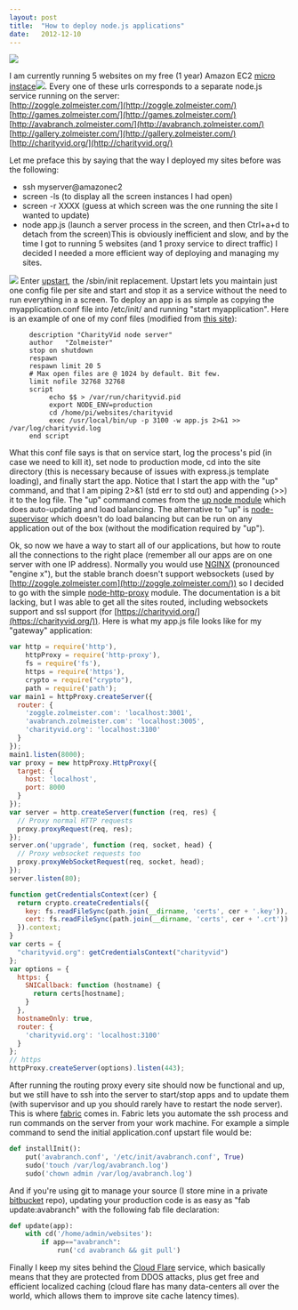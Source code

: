 ```yaml
---
layout: post
title:  "How to deploy node.js applications"
date:   2012-12-10
---
```


[<img src="http://www.ascendtraining.com/blog/wp-content/uploads/2012/11/aws.png" style="max-width:400px">](http://www.ascendtraining.com/blog/wp-content/uploads/2012/11/aws.png)

I am currently running 5&nbsp;websites on my free (1 year) Amazon EC2 [micro instace](http://aws.amazon.com/ec2/pricing/?_encoding=UTF8&camp=1789&creative=9325&linkCode=ur2&tag=zolmeister-20)![](http://www.assoc-amazon.com/e/ir?t=zolmeister-20&l=ur2&o=1). Every one of these urls corresponds to a&nbsp;separate&nbsp;node.js service running on the server:  
[http://zoggle.zolmeister.com/](http://zoggle.zolmeister.com/)  
[http://games.zolmeister.com/](http://games.zolmeister.com/)  
[http://avabranch.zolmeister.com/](http://avabranch.zolmeister.com/)  
[http://gallery.zolmeister.com/](http://gallery.zolmeister.com/)  
[http://charityvid.org/](http://charityvid.org/)  

Let me preface this by saying that the way I deployed my sites before was the following:

*   ssh myserver@amazonec2
*   screen -ls (to display all the screen instances I had open)
*   screen -r XXXX (guess at which screen was the one running the site I wanted to update)
*   node app.js (launch a server process in the screen, and then Ctrl+a+d to detach from the screen)This is obviously&nbsp;inefficient&nbsp;and slow, and by the time I got to running 5 websites (and 1 proxy service to direct traffic) I decided I needed a more efficient way of deploying and managing my sites.

[![](http://upstart.ubuntu.com/img/upstart80.png)](http://upstart.ubuntu.com/img/upstart80.png)
Enter [upstart](http://upstart.ubuntu.com/), the /sbin/init replacement. Upstart lets you maintain just one config file per site and start and stop it as a service without the need to run everything in a screen. To deploy an app is as simple as copying the myapplication.conf file into /etc/init/ and running "start myapplication". Here is an example of one of my conf files (modified from [this site](http://kvz.io/blog/2009/12/15/run-nodejs-as-a-service-on-ubuntu-karmic/)):

```
     description "CharityVid node server"
     author   "Zolmeister"
     stop on shutdown
     respawn
     respawn limit 20 5
     # Max open files are @ 1024 by default. Bit few.
     limit nofile 32768 32768
     script
          echo $$ > /var/run/charityvid.pid
          export NODE_ENV=production
          cd /home/pi/websites/charityvid
          exec /usr/local/bin/up -p 3100 -w app.js 2>&1 >> /var/log/charityvid.log
     end script
```
What this conf file says is that on service start, log the&nbsp;process's&nbsp;pid (in case we need to kill it), set node to production mode, cd into the site directory (this is necessary because of&nbsp;issues with express.js template loading), and finally start the app. Notice that I start the app with the "up" command, and that I am piping 2>&1 (std err to std out) and appending (>>) it to the log file. The "up" command comes from the [up node module](https://github.com/LearnBoost/up)&nbsp;which does auto-updating and load balancing. The alternative to "up" is [node-supervisor](https://github.com/isaacs/node-supervisor)&nbsp;which doesn't do load balancing but can be run on any application out of the box (without the&nbsp;modification&nbsp;required by "up").

Ok, so now we have a way to start all of our applications, but how to route all the connections to the right place (remember all our apps are on one server with one IP address). Normally you would use [NGINX](http://nginx.org/) (pronounced "engine x"), but the stable branch doesn't support websockets (used by [http://zoggle.zolmeister.com](http://zoggle.zolmeister.com/)) so I decided to go with the simple [node-http-proxy](https://github.com/nodejitsu/node-http-proxy) module. The documentation is a bit lacking, but I was able to get all the sites routed, including websockets support and ssl support (for&nbsp;[https://charityvid.org/](https://charityvid.org/)). Here is what my app.js file looks like for my "gateway" application:

```js
var http = require('http'),
    httpProxy = require('http-proxy'),
    fs = require('fs'),
    https = require('https'),
    crypto = require("crypto"),
    path = require('path');
var main1 = httpProxy.createServer({
  router: {
    'zoggle.zolmeister.com': 'localhost:3001',
    'avabranch.zolmeister.com': 'localhost:3005',
    'charityvid.org': 'localhost:3100'
  }
});
main1.listen(8000);
var proxy = new httpProxy.HttpProxy({
  target: {
    host: 'localhost',
    port: 8000
  }
});
var server = http.createServer(function (req, res) {
  // Proxy normal HTTP requests
  proxy.proxyRequest(req, res);
});
server.on('upgrade', function (req, socket, head) {
  // Proxy websocket requests too
  proxy.proxyWebSocketRequest(req, socket, head);
});
server.listen(80);

function getCredentialsContext(cer) {
  return crypto.createCredentials({
    key: fs.readFileSync(path.join(__dirname, 'certs', cer + '.key')),
    cert: fs.readFileSync(path.join(__dirname, 'certs', cer + '.crt'))
  }).context;
}
var certs = {
  "charityvid.org": getCredentialsContext("charityvid")
};
var options = {
  https: {
    SNICallback: function (hostname) {
      return certs[hostname];
    }
  },
  hostnameOnly: true,
  router: {
    'charityvid.org': 'localhost:3100'
  }
};
// https
httpProxy.createServer(options).listen(443);
```
After running the routing proxy every site should now be functional and up, but we still have to ssh into the server to start/stop apps and to update them (with supervisor and up you should rarely have to restart the node server). This is where [fabric](http://docs.fabfile.org/en/1.5/) comes in. Fabric lets you automate the ssh process and run commands on the server from your work machine. For example a simple command to send the initial application.conf upstart file would be:

```python
def installInit():
	put('avabranch.conf', '/etc/init/avabranch.conf', True)
	sudo('touch /var/log/avabranch.log')
	sudo('chown admin /var/log/avabranch.log')
```
And if you're using git to manage your source (I store mine in a private [bitbucket](https://bitbucket.org/) repo), updating your production code is as easy as "fab update:avabranch" with the following fab file declaration:

```python
def update(app):
	with cd('/home/admin/websites'):
		if app=="avabranch":
			run('cd avabranch && git pull')
```
Finally I keep my sites behind the [Cloud Flare](http://www.cloudflare.com/) service, which basically means that they are protected from DDOS attacks, plus get free and efficient localized caching (cloud flare has many&nbsp;data-centers&nbsp;all over the world, which allows them to improve site cache latency times).
